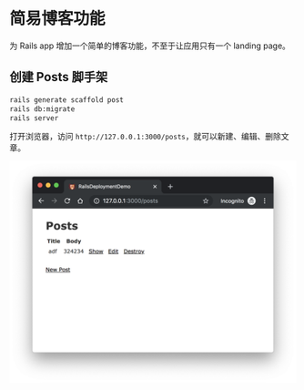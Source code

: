 # 简易博客功能

为 Rails app 增加一个简单的博客功能，不至于让应用只有一个 landing page。

## 创建 Posts 脚手架

```
rails generate scaffold post
rails db:migrate
rails server
```

打开浏览器，访问 `http://127.0.0.1:3000/posts`，就可以新建、编辑、删除文章。

![Posts index page](images/posts-index-page.png)
